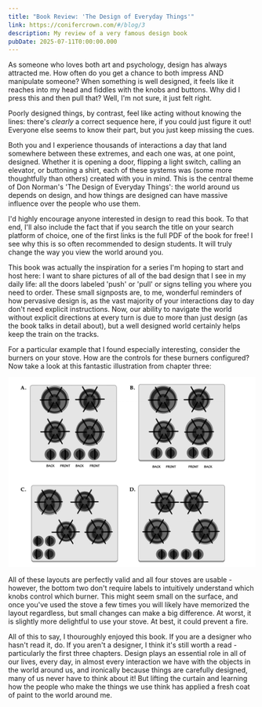 ```yaml
---
title: "Book Review: 'The Design of Everyday Things'"
link: https://conifercrown.com/#/blog/3
description: My review of a very famous design book
pubDate: 2025-07-11T0:00:00.000
---
```


As someone who loves both art and psychology, design has always attracted me. How often do you get a chance to both impress AND manipulate someone? When something is well designed, it feels like it reaches into my head and fiddles with the knobs and buttons. Why did I press this and then pull that? Well, I'm not sure, it just felt right.

Poorly designed things, by contrast, feel like acting without knowing the lines: there's _clearly_ a correct sequence here, if you could just figure it out! Everyone else seems to know their part, but you just keep missing the cues.

Both you and I experience thousands of interactions a day that land somewhere between these extremes, and each one was, at one point, designed. Whether it is opening a door, flipping a light switch, calling an elevator, or buttoning a shirt, each of these systems was (some more thoughtfully than others) created with you in mind. This is the central theme of Don Norman's 'The Design of Everyday Things': the world around us depends on design, and how things are designed can have massive influence over the people who use them.

I'd highly encourage anyone interested in design to read this book. To that end, I'll also include the fact that if you search the title on your search platform of choice, one of the first links is the full PDF of the book for free! I see why this is so often recommended to design students. It will truly change the way you view the world around you.

This book was actually the inspiration for a series I'm hoping to start and host here: I want to share pictures of all of the bad design that I see in my daily life: all the doors labeled 'push' or 'pull' or signs telling you where you need to order. These small signposts are, to me, wonderful reminders of how pervasive design is, as the vast majority of your interactions day to day don't need explicit instructions. Now, our ability to navigate the world without explicit directions at every turn is due to more than just design (as the book talks in detail about), but a well designed world certainly helps keep the train on the tracks.

For a particular example that I found especially interesting, consider the burners on your stove. How are the controls for these burners configured? Now take a look at this fantastic illustration from chapter three:

![Four stove top layouts with burner controls in different configurations|568x232](/burners.png)

All of these layouts are perfectly valid and all four stoves are usable - however, the bottom two don't require labels to intuitively understand which knobs control which burner. This might seem small on the surface, and once you've used the stove a few times you will likely have memorized the layout regardless, but small changes can make a big difference. At worst, it is slightly more delightful to use your stove. At best, it could prevent a fire.

All of this to say, I thouroughly enjoyed this book. If you are a designer who hasn't read it, do. If you aren't a designer, I think it's still worth a read - particularly the first three chapters. Design plays an essential role in all of our lives, every day, in almost every interaction we have with the objects in the world around us, and ironically because things are carefully designed, many of us never have to think about it! But lifting the curtain and learning how the people who make the things we use think has applied a fresh coat of paint to the world around me.
